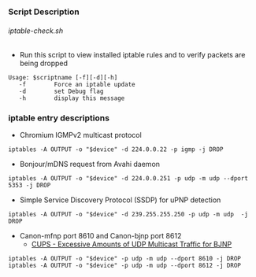 ### Script Description

###### iptable-check.sh
* Run this script to view installed iptable rules and to verify packets are being dropped
```
Usage: $scriptname [-f][-d][-h]
   -f        Force an iptable update
   -d        set Debug flag
   -h        display this message
```


### iptable entry descriptions

* Chromium IGMPv2 multicast protocol
```
iptables -A OUTPUT -o "$device" -d 224.0.0.22 -p igmp -j DROP
```

* Bonjour/mDNS request from Avahi daemon
```
iptables -A OUTPUT -o "$device" -d 224.0.0.251 -p udp -m udp --dport 5353 -j DROP
```

* Simple Service Discovery Protocol (SSDP) for uPNP detection
```
iptables -A OUTPUT -o "$device" -d 239.255.255.250 -p udp -m udp  -j DROP
```
* Canon-mfnp port 8610 and Canon-bjnp port 8612
  * [CUPS - Excessive Amounts of UDP Multicast Traffic for BJNP](https://bugs.launchpad.net/ubuntu/+source/cups/+bug/1671974)
```
iptables -A OUTPUT -o "$device" -p udp -m udp --dport 8610 -j DROP
iptables -A OUTPUT -o "$device" -p udp -m udp --dport 8612 -j DROP
```
